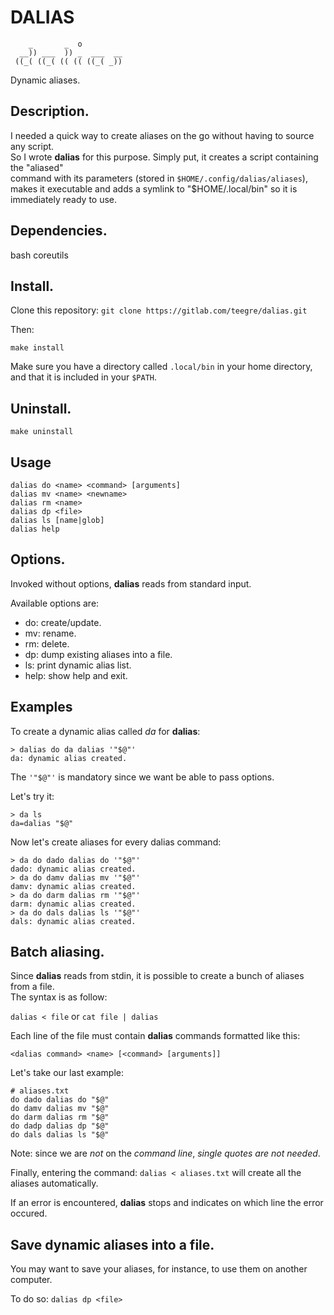 # DALIAS

```
    _       _  o         
  __)) ___  )) _  ___  __
 ((_( ((_( (( (( ((_( _))
```
Dynamic aliases.

## Description.

I needed a quick way to create aliases on the go without having to source any script.  
So I wrote **dalias** for this purpose. Simply put, it creates a script containing the "aliased"  
command with its parameters (stored in `$HOME/.config/dalias/aliases`), makes it executable and
adds a symlink to "$HOME/.local/bin" so it is immediately ready to use.

## Dependencies.

bash coreutils

## Install.

Clone this repository: `git clone https://gitlab.com/teegre/dalias.git`

Then:

`make install`

Make sure you have a directory called `.local/bin` in your home directory,  
and that it is included in your `$PATH`.

## Uninstall.

`make uninstall`

## Usage

```
dalias do <name> <command> [arguments]
dalias mv <name> <newname>
dalias rm <name>
dalias dp <file>
dalias ls [name|glob]
dalias help
```

## Options.

Invoked without options, **dalias** reads from standard input.

Available options are:

*  do: create/update.
*  mv: rename.
*  rm: delete.
*  dp: dump existing aliases into a file.
*  ls: print dynamic alias list.
*  help: show help and exit.

## Examples

To create a dynamic alias called *da* for **dalias**:

```
> dalias do da dalias '"$@"'
da: dynamic alias created.
```

The `'"$@"'` is mandatory since we want be able to pass options.

Let's try it:

```
> da ls
da=dalias "$@"
```
Now let's create aliases for every dalias command:
```
> da do dado dalias do '"$@"'
dado: dynamic alias created.
> da do damv dalias mv '"$@"'
damv: dynamic alias created.
> da do darm dalias rm '"$@"'
darm: dynamic alias created.
> da do dals dalias ls '"$@"'
dals: dynamic alias created.
```

## Batch aliasing.

Since **dalias** reads from stdin, it is possible to create a bunch of aliases from a file.  
The syntax is as follow:

`dalias < file` or `cat file | dalias`

Each line of the file must contain **dalias** commands formatted like this:

`<dalias command> <name> [<command> [arguments]]`

Let's take our last example:

```
# aliases.txt
do dado dalias do "$@"
do damv dalias mv "$@"
do darm dalias rm "$@"
do dadp dalias dp "$@"
do dals dalias ls "$@"
```

Note: since we are *not* on the *command line*, *single quotes are not needed*.

Finally, entering the command: `dalias < aliases.txt` will create all the aliases automatically.

If an error is encountered, **dalias** stops and indicates on which line the error occured.

## Save dynamic aliases into a file.

You may want to save your aliases, for instance, to use them on another computer.

To do so: `dalias dp <file>`


